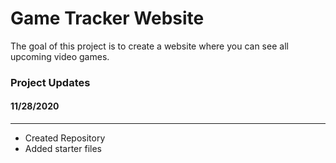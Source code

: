 # Game Tracker Website

The goal of this project is to create a website where you can see all upcoming video games.

### Project Updates

#### 11/28/2020

---

- Created Repository
- Added starter files
